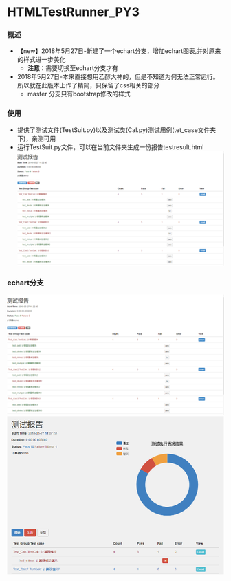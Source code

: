 # HTMLTestRunner_PY3
### 概述
* 【new】2018年5月27日-新建了一个echart分支，增加echart图表,并对原来的样式进一步美化
  * **注意**：需要切换至echart分支才有
* 2018年5月27日-本来直接想用乙醇大神的，但是不知道为何无法正常运行。所以就在此版本上作了精简，只保留了css相关的部分
  * master 分支只有bootstrap修改的样式
### 使用
* 提供了测试文件(TestSuit.py)以及测试类(Cal.py)测试用例(tet_case文件夹下)，亲测可用
* 运行TestSuit.py文件，可以在当前文件夹生成一份报告testresult.html
![image](https://github.com/ericyishi/img-folder/blob/master/HtmlTestRunner/htmltestrunner.png)
### echart分支
![image](https://github.com/ericyishi/img-folder/blob/master/HtmlTestRunner/htmltestrunner.png)
![image](https://github.com/ericyishi/img-folder/blob/master/HtmlTestRunner/htmltestrunner.gif)
